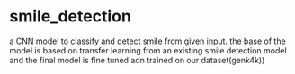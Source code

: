 # smile_detection
a CNN model to classify and detect smile from given input. the base of the model is based on transfer learning from an existing  smile detection model and the final model is fine tuned adn trained on our dataset(genk4k))
